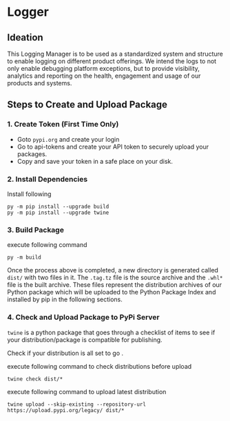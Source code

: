 # Logger

## Ideation
This Logging Manager is to be used as a standardized system and structure to enable logging on different product offerings. We intend the logs to not only enable debugging platform exceptions, but to provide visibility, analytics and reporting on the health, engagement and usage of our products and systems.



## Steps to Create and Upload Package
### 1. Create Token (First Time Only)
- Goto `pypi.org` and create your login
- Go to api-tokens and create your API token to securely upload your packages.
- Copy and save your token in a safe place on your disk.

### 2. Install Dependencies
Install following
```
py -m pip install --upgrade build 
py -m pip install --upgrade twine
```

### 3. Build Package

execute following command
```
py -m build
```

Once the process above is completed, a new directory is generated called `dist/` with two files in it. The `.tag.tz` file is the source archive and the `.whl*` file is the built archive. These files represent the distribution archives of our Python package which will be uploaded to the Python Package Index and installed by pip in the following sections.

### 4. Check and Upload Package to PyPi Server 
`twine` is a python package that goes through a checklist of items to see if your distribution/package is compatible for publishing.

Check if your distribution is all set to go .

execute following command to check distributions before upload
```
twine check dist/*
```

execute following command to upload latest distribution
```
twine upload --skip-existing --repository-url https://upload.pypi.org/legacy/ dist/*
```